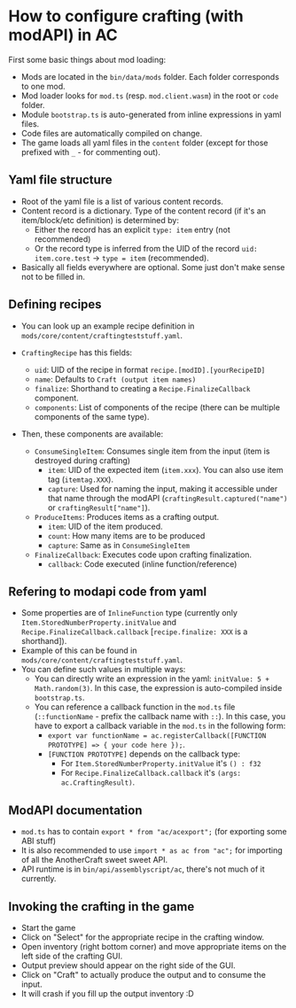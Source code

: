 # How to configure crafting (with modAPI) in AC
First some basic things about mod loading:
* Mods are located in the `bin/data/mods` folder. Each folder corresponds to one mod.
* Mod loader looks for `mod.ts` (resp. `mod.client.wasm`) in the root or `code` folder.
* Module `bootstrap.ts` is auto-generated from inline expressions in yaml files.
* Code files are automatically compiled on change.
* The game loads all yaml files in the `content` folder (except for those prefixed with `_` - for commenting out).

## Yaml file structure
* Root of the yaml file is a list of various content records.
* Content record is a dictionary. Type of the content record (if it's an item/block/etc definition) is determined by:
  * Either the record has an explicit `type: item` entry (not recommended)
  * Or the record type is inferred from the UID of the record `uid: item.core.test` -> `type = item` (recommended).
* Basically all fields everywhere are optional. Some just don't make sense not to be filled in.

## Defining recipes
* You can look up an example recipe definition in `mods/core/content/craftingteststuff.yaml`.
* `CraftingRecipe` has this fields:
  * `uid`: UID of the recipe in format `recipe.[modID].[yourRecipeID]`
  * `name`: Defaults to `Craft (output item names)`
  * `finalize`: Shorthand to creating a `Recipe.FinalizeCallback` component.
  * `components`: List of components of the recipe (there can be multiple components of the same type).

* Then, these components are available:
  * `ConsumeSingleItem`: Consumes single item from the input (item is destroyed during crafting)
    * `item`: UID of the expected item (`item.xxx`). You can also use item tag (`itemtag.XXX`).
    * `capture`: Used for naming the input, making it accessible under that name through the modAPI (`craftingResult.captured("name")` or `craftingResult["name"]`).
  * `ProduceItems`: Produces items as a crafting output.
    * `item`: UID of the item produced.
    * `count`: How many items are to be produced
    * `capture`: Same as in `ConsumeSingleItem`
  * `FinalizeCallback`: Executes code upon crafting finalization.
    * `callback`: Code executed (inline function/reference)

## Refering to modapi code from yaml
* Some properties are of `InlineFunction` type (currently only `Item.StoredNumberProperty.initValue` and `Recipe.FinalizeCallback.callback` [`recipe.finalize: XXX` is a shorthand]).
* Example of this can be found in `mods/core/content/craftingteststuff.yaml`.
* You can define such values in multiple ways:
  * You can directly write an expression in the yaml: `initValue: 5 + Math.random(3)`. In this case, the expression is auto-compiled inside `bootstrap.ts`.
  * You can reference a callback function in the `mod.ts` file (`::functionName` - prefix the callback name with `::`). In this case, you have to export a callback variable in the `mod.ts` in the following form:
    * `export var functionName = ac.registerCallback([FUNCTION PROTOTYPE] => { your code here });`.
    * `[FUNCTION PROTOTYPE]` depends on the callback type:
      * For `Item.StoredNumberProperty.initValue` it's `() : f32`
      * For `Recipe.FinalizeCallback.callback` it's `(args: ac.CraftingResult)`.

## ModAPI documentation
* `mod.ts` has to contain `export * from "ac/acexport";` (for exporting some ABI stuff)
* It is also recommended to use `import * as ac from "ac";` for importing of all the AnotherCraft sweet sweet API.
* API runtime is in `bin/api/assemblyscript/ac`, there's not much of it currently.

## Invoking the crafting in the game
* Start the game
* Click on "Select" for the appropriate recipe in the crafting window.
* Open inventory (right bottom corner) and move appropriate items on the left side of the crafting GUI.
* Output preview should appear on the right side of the GUI.
* Click on "Craft" to actually produce the output and to consume the input.
* It will crash if you fill up the output inventory :D